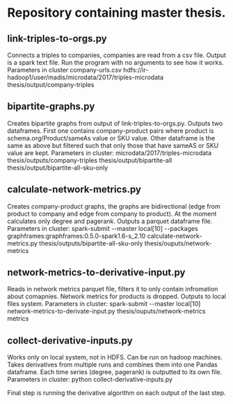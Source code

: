 # Repository containing master thesis.

## link-triples-to-orgs.py

Connects a triples to companies, companies are read from a csv file. Output is a spark text file. Run the program with no arguments to see how it works. Parameters in cluster company-urls.csv hdfs://ir-hadoop1/user/madis/microdata/2017/triples-microdata thesis/output/company-triples


## bipartite-graphs.py

Creates bipartite graphs from output of link-triples-to-orgs.py. Outputs two dataframes. First one contains company-product pairs where product is schema.org/Product/sameAs value or SKU value. Other dataframe is the same as above but filtered such that only those that have sameAS or SKU value are kept. Parameters in cluster: microdata/2017/triples-microdata thesis/outputs/company-triples thesis/output/bipartite-all thesis/output/bipartite-all-sku-only


## calculate-network-metrics.py

Creates company-product graphs, the graphs are bidirectional (edge from product to company and edge from company to product). At the moment calculates only degree and pagerank. Outputs a parquet dataframe file. Parameters in cluster: spark-submit --master local[10] --packages graphframes:graphframes:0.5.0-spark1.6-s_2.10 calculate-network-metrics.py thesis/outputs/bipartite-all-sku-only thesis/ouputs/network-metrics


## network-metrics-to-derivative-input.py

Reads in network metrics parquet file, filters it to only contain infromation about comapnies. Network metrics for products is dropped. Outputs to local files system. 
Parameters in cluster: spark-submit --master local[10]  network-metrics-to-derivate-input.py thesis/ouputs/network-metrics metrics


## collect-derivative-inputs.py

Works only on local system, not in HDFS. Can be run on hadoop machines. Takes derivatives from multiple runs and combines them into one Pandas dataframe. Each time series (degree, pagerank) is outputted to its own file. 
Parameters in cluster: python collect-derivative-inputs.py


Final step is running the derivative algorithm on each output of the last step.
